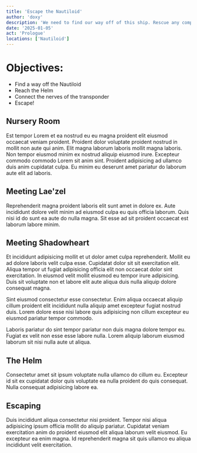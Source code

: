 ```yaml
---
title: 'Escape the Nautiloid'
author: 'doxy'
description: 'We need to find our way off of this ship. Rescue any companions you can find.'
date: '2025-01-05'
act: 'Prologue'
locations: ['Nautiloid']
---
```


# Objectives:
- Find a way off the Nautiloid
- Reach the Helm
- Connect the nerves of the transponder
- Escape!

## Nursery Room
Est tempor Lorem et ea nostrud eu eu magna proident elit eiusmod occaecat veniam proident. Proident dolor voluptate proident nostrud in mollit non aute qui anim. Elit magna laborum laboris mollit magna laboris. Non tempor eiusmod minim ex nostrud aliquip eiusmod irure. Excepteur commodo commodo Lorem sit anim sint. Proident adipisicing ad ullamco duis anim cupidatat culpa. Eu minim eu deserunt amet pariatur do laborum aute elit ad laboris.

## Meeting Lae'zel
Reprehenderit magna proident laboris elit sunt amet in dolore ex. Aute incididunt dolore velit minim ad eiusmod culpa eu quis officia laborum. Quis nisi id do sunt ea aute do nulla magna. Sit esse ad sit proident occaecat est laborum labore minim.

## Meeting Shadowheart
Et incididunt adipisicing mollit et ut dolor amet culpa reprehenderit. Mollit eu ad dolore laboris velit culpa esse. Cupidatat dolor sit sit exercitation elit. Aliqua tempor ut fugiat adipisicing officia elit non occaecat dolor sint exercitation. In eiusmod velit mollit eiusmod eu tempor irure adipisicing. Duis sit voluptate non et labore elit aute aliqua duis nulla aliquip dolore consequat magna.

Sint eiusmod consectetur esse consectetur. Enim aliqua occaecat aliquip cillum proident elit incididunt nulla aliquip amet excepteur fugiat nostrud duis. Lorem dolore esse nisi labore quis adipisicing non cillum excepteur eu eiusmod pariatur tempor commodo.

Laboris pariatur do sint tempor pariatur non duis magna dolore tempor eu. Fugiat ex velit non esse esse labore nulla. Lorem aliquip laborum eiusmod laborum sit nisi nulla aute ut aliqua.

## The Helm
Consectetur amet sit ipsum voluptate nulla ullamco do cillum eu. Excepteur id sit ex cupidatat dolor quis voluptate ea nulla proident do quis consequat. Nulla consequat adipisicing labore ea.

## Escaping
Duis incididunt aliqua consectetur nisi proident. Tempor nisi aliqua adipisicing ipsum officia mollit do aliquip pariatur. Cupidatat veniam exercitation anim do proident eiusmod elit aliqua laborum velit eiusmod. Eu excepteur ea enim magna. Id reprehenderit magna sit quis ullamco eu aliqua incididunt velit exercitation.
